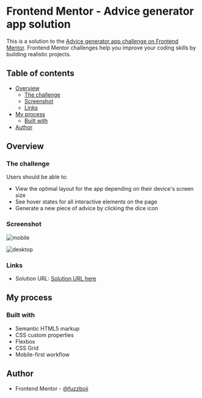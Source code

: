 # Frontend Mentor - Advice generator app solution

This is a solution to the [Advice generator app challenge on Frontend Mentor](https://www.frontendmentor.io/challenges/advice-generator-app-QdUG-13db). Frontend Mentor challenges help you improve your coding skills by building realistic projects.

## Table of contents

- [Overview](#overview)
  - [The challenge](#the-challenge)
  - [Screenshot](#screenshot)
  - [Links](#links)
- [My process](#my-process)
  - [Built with](#built-with)
- [Author](#author)

## Overview

### The challenge

Users should be able to:

- View the optimal layout for the app depending on their device's screen size
- See hover states for all interactive elements on the page
- Generate a new piece of advice by clicking the dice icon

### Screenshot

![mobile](https://github.com/aronsn/advice-generator-app/assets/54532695/853a1694-8464-40f8-9aed-497cbd5ee9f5)

![desktop](https://github.com/aronsn/advice-generator-app/assets/54532695/9236939f-a20f-45ec-9b97-6a047bd4ea19)

### Links

- Solution URL: [Solution URL here](https://aronsn.github.io/advice-generator-app/)

## My process

### Built with

- Semantic HTML5 markup
- CSS custom properties
- Flexbox
- CSS Grid
- Mobile-first workflow

## Author

- Frontend Mentor - [@fuzzboii](https://www.frontendmentor.io/profile/fuzzboii)
